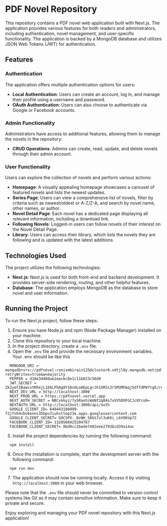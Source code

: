 # PDF Novel Repository

This repository contains a PDF novel web application built with Next.js. The application provides various features for both readers and administrators, including authentication, novel management, and user-specific functionality. The application is backed by a MongoDB database and utilizes JSON Web Tokens (JWT) for authentication.

## Features

### Authentication

The application offers multiple authentication options for users:

- **Local Authentication**: Users can create an account, log in, and manage their profile using a username and password.
- **OAuth Authentication**: Users can also choose to authenticate via Google or Facebook accounts.

### Admin Functionality

Administrators have access to additional features, allowing them to manage the novels in the repository:

- **CRUD Operations**: Admins can create, read, update, and delete novels through their admin account.

### User Functionality

Users can explore the collection of novels and perform various actions:

- **Homepage**: A visually appealing homepage showcases a carousel of featured novels and lists the newest updates.
- **Series Page**: Users can view a comprehensive list of novels, filter by criteria such as newest/oldest or A-Z/Z-A, and search by novel name, other names, or author.
- **Novel Detail Page**: Each novel has a dedicated page displaying all relevant information, including a download link.
- **Following Novels**: Logged-in users can follow novels of their interest on the Novel Detail Page.
- **Library**: Users can access their library, which lists the novels they are following and is updated with the latest additions.

## Technologies Used

The project utilizes the following technologies:

- **Next.js**: Next.js is used for both front-end and backend development. It provides server-side rendering, routing, and other helpful features.
- **Database**: The application employs MongoDB as the database to store novel and user information.

## Running the Project

To run the Next.js project, follow these steps:

1. Ensure you have Node.js and npm (Node Package Manager) installed on your machine.
2. Clone this repository to your local machine.
3. In the project directory, create a `.env` file.
4. Open the `.env` file and provide the necessary environment variables. Your .env should be like this
```
  MONGODB_URI = mongodb+srv://pdfnovel:ranismbirain125@cluster0.xdtjl8y.mongodb.net/pdfnovel?retryWrites=true&w=majority
  PEPPER = d18e3440dae2eacbc8e1c11b023c56d9
  JWT_SECRET = Zk2yetIBawcxtMXejL1E6LPhAg8Y10sULoAEpLgrJh1SM1s3rSM3Mhbqj5dffdPW7tgE/ru9c367r6jG6Qa1kfjJqkFDNf3ZVbhyod4ELXLqUZEIEJNtXPs2Czyyqs9DTfKnX2hNz+PTh/4gz9LFPuLwrUKa41+s3PujpHr671QMsoNP8NV+yQsbXh6tgGtkCKtPREyNwdlpRNsyVYh9mF4vcHSeCQHldBZRHAW3oUaCouxaKP1Cxkbk6zpv2wC6QpezLZI5nTnd9Q8ybATuTLtvBkvYvm4P2IAGvAtW5Bhz3WD8FWL8RDg8331URyn11mA+To98R6aGxqtBwAn5DQ==
  NEXT_DEV_URL = http://localhost:3000
  NEXT_PROD_URL = https://pdfnovel.vercel.app
  NEXT_AUTH_SECRET = NBCvkkyz/7ySRaxhiWoNf2q04s7xVVSDOFGCJc8Yco0=
  NEXTAUTH_URL = http://localhost:3000/api/auth
  GOOGLE_CLIENT_ID= 648443180499-f2jfnh4vbv6enns35bpu7iuhstlep23e.apps.googleusercontent.com
  GOOGLE_CLIENT_SECRET= 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
  FACEBOOK_CLIENT_ID= 1320568425204767
  FACEBOOK_CLIENT_SECRET= 8bd9cc2bede7482eee2793bcd39a14ac
```
5. Install the project dependencies by running the following command:
```
  npm install
```
6. Once the installation is complete, start the development server with the following command:
```
  npm run dev
```
7. The application should now be running locally. Access it by visiting `http://localhost:3000` in your web browser.

Please note that the `.env` file should never be committed to version control systems like Git as it may contain sensitive information. Make sure to keep it private and secure.

Enjoy exploring and managing your PDF novel repository with this Next.js application!

